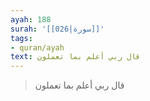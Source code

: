 ```yaml
---
ayah: 188
surah: '[[026|سورة]]'
tags:
- quran/ayah
text: قال ربي أعلم بما تعملون
---
```

> قال ربي أعلم بما تعملون
